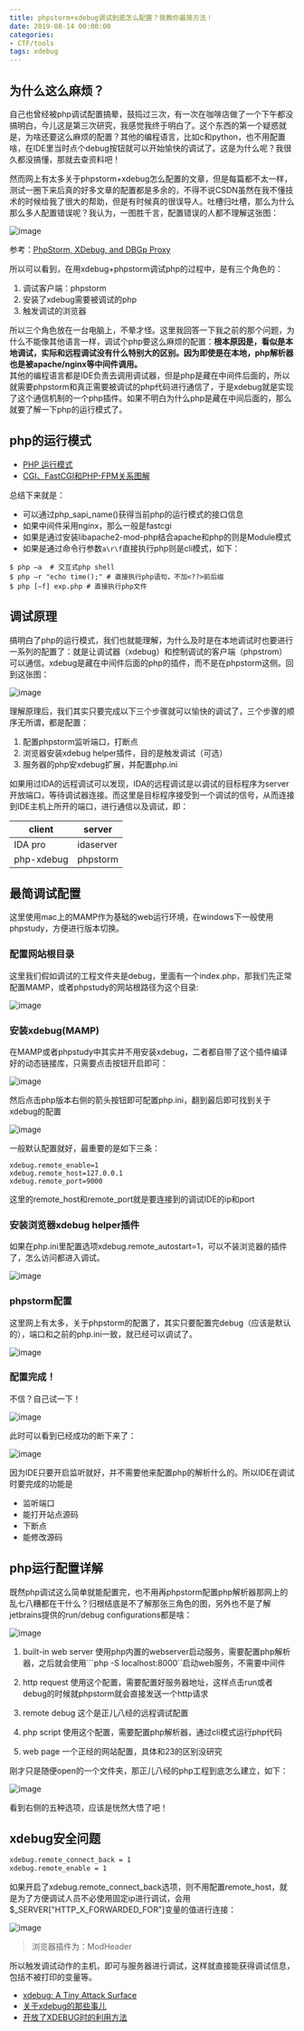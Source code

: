 ```yaml
---
title: phpstorm+xdebug调试到底怎么配置？我教你最简方法！
date: 2019-08-14 00:00:00
categories:
- CTF/tools
tags: xdebug
---
```


## 为什么这么麻烦？

自己也曾经被php调试配置搞晕，鼓捣过三次，有一次在咖啡店做了一个下午都没搞明白，今儿这是第三次研究，我感觉我终于明白了。这个东西的第一个疑惑就是，为啥还要这么麻烦的配置？其他的编程语言，比如c和python，也不用配置啥，在IDE里当时点个debug按钮就可以开始愉快的调试了。这是为什么呢？我很久都没搞懂，那就去查资料吧！  

然而网上有太多关于phpstorm+xdebug怎么配置的文章，但是每篇都不太一样，测试一圈下来后真的好多文章的配置都是多余的，不得不说CSDN虽然在我不懂技术的时候给我了很大的帮助，但是有时候真的很误导人。吐槽归吐槽，那么为什么那么多人配置错误呢？我认为，一图胜千言，配置错误的人都不理解这张图：

![image](https://xuanxuanblingbling.github.io/assets/pic/php/php1.png)

参考：[PhpStorm, XDebug, and DBGp Proxy](https://www.cnblogs.com/jice/p/5064838.html)

所以可以看到，在用xdebug+phpstorm调试php的过程中，是有三个角色的：

1. 调试客户端：phpstorm
2. 安装了xdebug需要被调试的php
3. 触发调试的浏览器

所以三个角色放在一台电脑上，不晕才怪。这里我回答一下我之前的那个问题，为什么不能像其他语言一样，调试个php要这么麻烦的配置：**根本原因是，看似是本地调试，实际和远程调试没有什么特别大的区别。因为即使是在本地，php解析器也是被apache/nginx等中间件调用。**  
其他的编程语言都是IDE负责去调用调试器，但是php是藏在中间件后面的，所以就需要phpstorm和真正需要被调试的php代码进行通信了，于是xdebug就是实现了这个通信机制的一个php插件。如果不明白为什么php是藏在中间后面的，那么就要了解一下php的运行模式了。

## php的运行模式

- [PHP 运行模式](https://segmentfault.com/a/1190000014547406#articleHeader1)
- [CGI、FastCGI和PHP-FPM关系图解](https://www.awaimai.com/371.html)

总结下来就是：

- 可以通过php_sapi_name()获得当前php的运行模式的接口信息
- 如果中间件采用nginx，那么一般是fastcgi
- 如果是通过安装libapache2-mod-php结合apache和php的则是Module模式
- 如果是通过命令行参数`a\r\f`直接执行php则是cli模式，如下：

```shell
$ php –a  # 交互式php shell
$ php –r "echo time();" # 直接执行php语句，不加<??>前后缀
$ php [–f] exp.php # 直接执行php文件
```

## 调试原理

搞明白了php的运行模式，我们也就能理解，为什么及时是在本地调试时也要进行一系列的配置了：就是让调试器（xdebug）和控制调试的客户端（phpstrom）可以通信。xdebug是藏在中间件后面的php的插件，而不是在phpstorm这侧。回到这张图：

![image](https://xuanxuanblingbling.github.io/assets/pic/php/php1.png)

理解原理后，我们其实只要完成以下三个步骤就可以愉快的调试了，三个步骤的顺序无所谓，都是配置：

1. 配置phpstorm监听端口，打断点
2. 浏览器安装xdebug helper插件，目的是触发调试（可选）
3. 服务器的php安xdebug扩展，并配置php.ini

如果用过IDA的远程调试可以发现，IDA的远程调试是以调试的目标程序为server开放端口，等待调试器连接。而这里是目标程序接受到一个调试的信号，从而连接到IDE主机上所开的端口，进行通信以及调试，即：

|client|server|
|---|---|
|IDA pro|idaserver|
|php-xdebug|phpstorm|

## 最简调试配置

这里使用mac上的MAMP作为基础的web运行环境，在windows下一般使用phpstudy，方便进行版本切换。

### 配置网站根目录

这里我们假如调试的工程文件夹是debug，里面有一个index.php，那我们先正常配置MAMP，或者phpstudy的网站根路径为这个目录:

![image](https://xuanxuanblingbling.github.io/assets/pic/php/MAMP.jpg)

### 安装xdebug(MAMP)

在MAMP或者phpstudy中其实并不用安装xdebug，二者都自带了这个插件编译好的动态链接库，只需要点击按钮开启即可：

![image](https://xuanxuanblingbling.github.io/assets/pic/php/xdebug1.jpg)

然后点击php版本右侧的箭头按钮即可配置php.ini，翻到最后即可找到关于xdebug的配置

![image](https://xuanxuanblingbling.github.io/assets/pic/php/xdebug2.png)

一般默认配置就好，最重要的是如下三条：

```
xdebug.remote_enable=1
xdebug.remote_host=127.0.0.1
xdebug.remote_port=9000
```

这里的remote_host和remote_port就是要连接到的调试IDE的ip和port

### 安装浏览器xdebug helper插件

如果在php.ini里配置选项xdebug.remote_autostart=1，可以不装浏览器的插件了，怎么访问都进入调试。

![image](https://xuanxuanblingbling.github.io/assets/pic/php/plugin.png)


### phpstorm配置

这里网上有太多，关于phpstorm的配置了，其实只要配置完debug（应该是默认的），端口和之前的php.ini一致，就已经可以调试了。

![image](https://xuanxuanblingbling.github.io/assets/pic/php/phpstorm.png)

### 配置完成！

不信？自己试一下！

![image](https://xuanxuanblingbling.github.io/assets/pic/php/break.png)

此时可以看到已经成功的断下来了：

![image](https://xuanxuanblingbling.github.io/assets/pic/php/break2.png)

因为IDE只要开启监听就好，并不需要他来配置php的解析什么的。所以IDE在调试时要完成的功能是

- 监听端口
- 能打开站点源码
- 下断点
- 能修改源码

## php运行配置详解

既然php调试这么简单就能配置完，也不用再phpstorm配置php解析器那网上的乱七八糟都在干什么？归根结底是不了解那张三角色的图，另外也不是了解jetbrains提供的run/debug configurations都是啥：

![image](https://xuanxuanblingbling.github.io/assets/pic/php/config.png)

1. built-in web server 使用php内置的webserver启动服务，需要配置php解析器，之后就会使用```php -S localhost:8000``启动web服务，不需要中间件

2. http request 使用这个配置，需要配置好服务器地址，这样点击run或者debug的时候就phpstorm就会直接发送一个http请求

3. remote debug 这个是正儿八经的远程调试配置

4. php script 使用这个配置，需要配置php解析器，通过cli模式运行php代码

5. web page 一个正经的网站配置，具体和23的区别没研究

刚才只是随便open的一个文件夹，那正儿八经的php工程到底怎么建立，如下：

![image](https://xuanxuanblingbling.github.io/assets/pic/php/project.png)

看到右侧的五种选项，应该是恍然大悟了吧！

## xdebug安全问题

```bash
xdebug.remote_connect_back = 1 
xdebug.remote_enable = 1
```

如果开启了xdebug.remote_connect_back选项，则不用配置remote_host，就是为了方便调试人员不必使用固定ip进行调试，会用$_SERVER["HTTP_X_FORWARDED_FOR"]变量的值进行连接：

![image](https://xuanxuanblingbling.github.io/assets/pic/php/xff.png)

> 浏览器插件为：ModHeader

所以触发调试动作的主机，即可与服务器进行调试，这样就直接能获得调试信息，包括不被打印的变量等。

- [xdebug: A Tiny Attack Surface](https://paper.seebug.org/397/)
- [关于xdebug的那些事儿](http://0sec.com.cn/2018-05-10/)
- [开放了XDEBUG时的利用方法](https://blog.csdn.net/fnmsd/article/details/79552319)